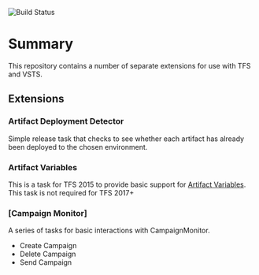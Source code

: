 ![Build Status](https://gregpakes.visualstudio.com/_apis/public/build/definitions/3f3d37d4-5325-48f7-bf0c-c59a7fcaf4cd/12/badge)

# Summary

This repository contains a number of separate extensions for use with TFS and VSTS.

## Extensions

### Artifact Deployment Detector

Simple release task that checks to see whether each artifact has already been deployed to the chosen environment.

### Artifact Variables

This is a task for TFS 2015 to provide basic support for [Artifact Variables](https://www.visualstudio.com/en-us/docs/release/author-release-definition/understanding-artifacts#artifact-variables).  This task is not required for TFS 2017+

### [Campaign Monitor]

A series of tasks for basic interactions with CampaignMonitor.

- Create Campaign
- Delete Campaign
- Send Campaign